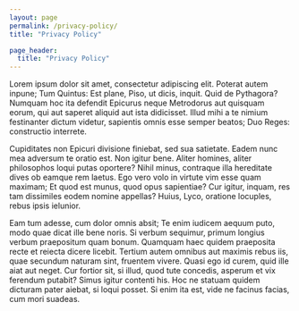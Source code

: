 ```yaml
---
layout: page
permalink: /privacy-policy/
title: "Privacy Policy"

page_header:
  title: "Privacy Policy"
---
```


Lorem ipsum dolor sit amet, consectetur adipiscing elit. Poterat autem inpune; Tum Quintus: Est plane, Piso, ut dicis, inquit. Quid de Pythagora? Numquam hoc ita defendit Epicurus neque Metrodorus aut quisquam eorum, qui aut saperet aliquid aut ista didicisset. Illud mihi a te nimium festinanter dictum videtur, sapientis omnis esse semper beatos; Duo Reges: constructio interrete. 

Cupiditates non Epicuri divisione finiebat, sed sua satietate. Eadem nunc mea adversum te oratio est. Non igitur bene. Aliter homines, aliter philosophos loqui putas oportere? Nihil minus, contraque illa hereditate dives ob eamque rem laetus. Ego vero volo in virtute vim esse quam maximam; Et quod est munus, quod opus sapientiae? Cur igitur, inquam, res tam dissimiles eodem nomine appellas? Huius, Lyco, oratione locuples, rebus ipsis ielunior. 

Eam tum adesse, cum dolor omnis absit; Te enim iudicem aequum puto, modo quae dicat ille bene noris. Si verbum sequimur, primum longius verbum praepositum quam bonum. Quamquam haec quidem praeposita recte et reiecta dicere licebit. Tertium autem omnibus aut maximis rebus iis, quae secundum naturam sint, fruentem vivere. Quasi ego id curem, quid ille aiat aut neget. Cur fortior sit, si illud, quod tute concedis, asperum et vix ferendum putabit? Simus igitur contenti his. Hoc ne statuam quidem dicturam pater aiebat, si loqui posset. Si enim ita est, vide ne facinus facias, cum mori suadeas.